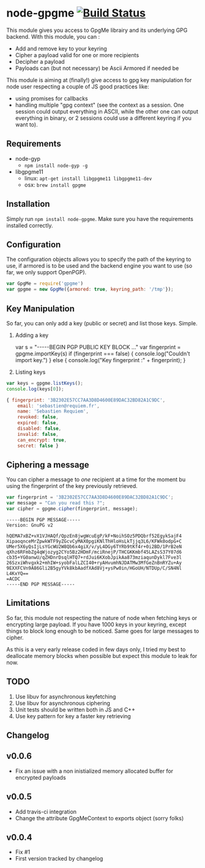 # node-gpgme [![Build Status](https://travis-ci.org/kiddouk/node-gpgme.svg?branch=master)](https://travis-ci.org/kiddouk/node-gpgme)
This module gives you access to GpgMe librairy and its underlying GPG backend. With this module, you can :

* Add and remove key to your keyring
* Cipher a payload valid for one or more recipients
* Decipher a payload
* Payloads can (but not necessary) be Ascii Armored if needed be

This module is aiming at (finally!) give access to gpg key manipulation for node user respecting a couple of JS good practices like:

* using promises for callbacks
* handling multiple "gpg context" (see the context as a session. One session could output everything in ASCII, while the other one can output everything in binary, or 2 sessions could use a different keyring if you want to).

## Requirements

* node-gyp
  * `npm install node-gyp -g`
* libgpgme11
  * linux: `apt-get install libgpgme11 libgpgme11-dev`
  * osx: `brew install gpgme`

## Installation

Simply run `npm install node-gpgme`. Make sure you have the requirements installed correctly.

## Configuration

The configuration objects allows you to specify the path of the keyring to use, if armored is to be used and the backend engine you want to use (so far, we only support OpenPGP).

```js
var GpgMe = require('gpgme')
var gpgme = new GpgMe({armored: true, keyring_path: '/tmp'});
```

## Key Manipulation ##

So far, you can only add a key (public or secret) and list those keys. Simple.

1. Adding a key

    var s = "-----BEGIN PGP PUBLIC KEY BLOCK ..."
    var fingerprint = gpgme.importKey(s)
    if (fingerprint === false) {
      console.log("Couldn't import key.")
    } else {
      console.log("Key fingerprint :" + fingerprint); 
    }

2. Listing keys
  ```js
  var keys = gpgme.listKeys();
  console.log(keys[0]);
  ```

  ```js
  { fingerprint: '3B2302E57CC7AA3D8D4600E89DAC32BD82A1C9DC',
      email: 'sebastien@requiem.fr',
      name: 'Sebastien Requiem',
      revoked: false,
      expired: false,
      disabled: false,
      invalid: false,
      can_encrypt: true,
      secret: false }
  ```

## Ciphering a message ##
You can cipher a message to *one* recipient at a time for the moment bu using the fingerprint of the key previously retrieved.

```js
var fingerprint = '3B2302E57CC7AA3D8D4600E89DAC32BD82A1C9DC';
var message = "Can you read this ?";
var cipher = gpgme.cipher(fingerprint, message);
```

```
-----BEGIN PGP MESSAGE-----
Version: GnuPG v2

hQEMA7xBZ+vX1VJHAQf/QpzEn8jwgWcuEgP/kF+NoihSOz5PDQbrf52EgykSajF4
XipaoqnceMrZpwkWTF9yZGcvCyMAX0pgiKNlThHloHsLkTjjq3L6/KFWk0odpG+C
UMer5X6yQsIjLsYGcWU2W8Qb6x4giX/v/yL4DGy6TYRb9tKf4r+0i2BD/1PrB2eN
qXhz6RFmbZg4qWjozyg2CYo5Bz2HDmF/mciRnejP/THCGKKmbf45LAZsS37Y07d6
cb35+YG0anwU/qZHDnrDsqlHTQ7+rdJui6KXobJpikAa873mziaqunDykl7Fve3l
26SzxiWhvgxk2+mhIW+syobFalLZCI40+ryAHvumhNJDATMw3MfGeZnBnRYZu+Ay
9EXXFCVn9A86Gli2B5gyYVk8kbAadfXAd8Vj+ysPw0in/HGoUH/NTDUp/C/SN4Nl
L4KxYQ==
=ACDC
-----END PGP MESSAGE-----
```



## Limitations
So far, this module not respecting the nature of node when fetching keys or encrypting large payload. If you have 1000 keys in your keyring, except things to block long enough to be noticed. Same goes for large messages to cipher.

As this is a very early release coded in few days only, I tried my best to deallocate memory blocks when possible but expect this module to leak for now.


## TODO
1. Use libuv for asynchronous keyfetching
2. Use libuv for asynchronous ciphering
3. Unit tests should be written both in JS and C++
4. Use key pattern for key a faster key retrieving



## Changelog
v0.0.6
------
* Fix an issue with a non inistialized memory allocated buffer for
encrypted payloads

v0.0.5
------
* Add travis-ci integration
* Change the attribute GpgMeContext to exports object (sorry folks)

v0.0.4
------
* Fix #1
* First version tracked by changelog
